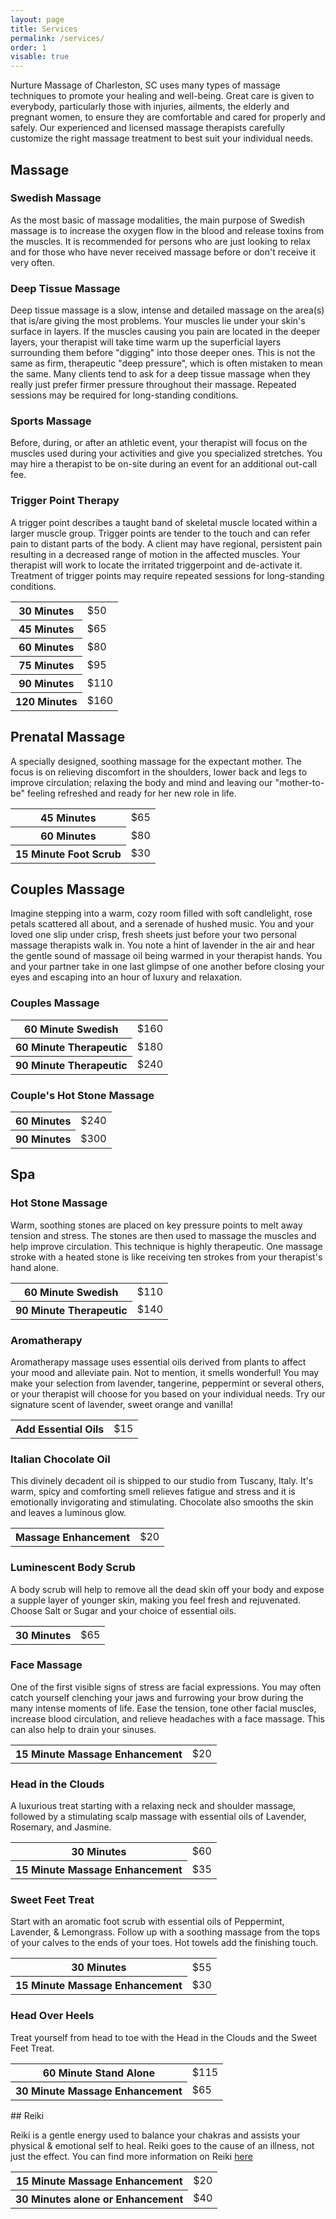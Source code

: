 ```yaml
---
layout: page
title: Services 
permalink: /services/
order: 1
visable: true
---
```


Nurture Massage of Charleston, SC uses many types of massage techniques to promote your healing and well-being. Great care is given to everybody, particularly those with injuries, ailments, the elderly and pregnant women, to ensure they are comfortable and cared for properly and safely. Our experienced and licensed massage therapists carefully customize the right massage treatment to best suit your individual needs. 


## Massage

### Swedish Massage

As the most basic of massage modalities, the main purpose of Swedish massage is to increase the oxygen flow in the blood and release toxins from the muscles. It is recommended for persons who are just looking to relax and for those who have never received massage before or don't receive it very often. 

### Deep Tissue Massage

Deep tissue massage is a slow, intense and detailed massage on the area(s) that is/are giving the most problems. Your muscles lie under your skin's surface in layers. If the muscles causing you pain are located in the deeper layers, your therapist will take time warm up the superficial layers surrounding them before "digging" into those deeper ones. This is not the same as firm, therapeutic "deep pressure", which is often mistaken to mean the same. Many clients tend to ask for a deep tissue massage when they really just prefer firmer pressure throughout their massage. Repeated sessions may be required for long-standing conditions. 

### Sports Massage

Before, during, or after an athletic event, your therapist will focus on the muscles used during your activities and give you specialized stretches. You may hire a therapist to be on-site during an event for an additional out-call fee. 

### Trigger Point Therapy

A trigger point describes a taught band of skeletal muscle located within a larger muscle group. Trigger points are tender to the touch and can refer pain to distant parts of the body. A client may have regional, persistent pain resulting in a decreased range of motion in the affected muscles. Your therapist will work to locate the irritated triggerpoint and de-activate it. Treatment of trigger points may require repeated sessions for long-standing conditions. 

<table>
  <tr><th>30 Minutes</th><td>$50</td></tr>
  <tr><th>45 Minutes</th><td>$65</td></tr>
  <tr><th>60 Minutes</th><td>$80</td></tr>
  <tr><th>75 Minutes</th><td>$95</td></tr>
  <tr><th>90 Minutes</th><td>$110</td></tr>
  <tr><th>120 Minutes</th><td>$160</td></tr>
</table>

## Prenatal Massage

A specially designed, soothing massage for the expectant mother. The focus is on relieving discomfort in the shoulders, lower back and legs to improve circulation; relaxing the body and mind and leaving our "mother-to-be" feeling refreshed and ready for her new role in life. 
<table>
  <tr><th>45 Minutes</th><td>$65</td></tr>
  <tr><th>60 Minutes</th><td>$80</td></tr>
  <tr><th>15 Minute Foot Scrub</th><td>$30</td></tr>
</table>

## Couples Massage

Imagine stepping into a warm, cozy room filled with soft candlelight, rose petals scattered all about, and a serenade of hushed music. You and your loved one slip under crisp, fresh sheets just before your two personal massage therapists walk in. You note a hint of lavender in the air and hear the gentle sound of massage oil being warmed in your therapist hands. You and your partner take in one last glimpse of one another before closing your eyes and escaping into an hour of luxury and relaxation. 

### Couples Massage

<table>
  <tr><th>60 Minute Swedish</th><td>$160</td></tr>
  <tr><th>60 Minute Therapeutic</th><td>$180</td></tr>
  <tr><th>90 Minute Therapeutic</th><td>$240</td></tr>
</table>

### Couple's Hot Stone Massage

<table>
  <tr><th>60 Minutes</th><td>$240</td></tr>
  <tr><th>90 Minutes</th><td>$300</td></tr>
</table>

## Spa

### Hot Stone Massage

Warm, soothing stones are placed on key pressure points to melt away tension and stress. The stones are then used to massage the muscles and help improve circulation. This technique is highly therapeutic. One massage stroke with a heated stone is like receiving ten strokes from your therapist's hand alone. 
<table>
  <tr><th>60 Minute Swedish</th><td>$110</td></tr>
  <tr><th>90 Minute Therapeutic</th><td>$140</td></tr> 
</table>

### Aromatherapy

Aromatherapy massage uses essential oils derived from plants to affect your mood and alleviate pain. Not to mention, it smells wonderful! You may make your selection from lavender, tangerine, peppermint or several others, or your therapist will choose for you based on your individual needs. Try our signature scent of lavender, sweet orange and vanilla! 

<table>
  <tr><th>Add Essential Oils</th><td>$15</td></tr> 
</table>

### Italian Chocolate Oil

This divinely decadent oil is shipped to our studio from Tuscany, Italy. It's warm, spicy and comforting smell relieves fatigue and stress and it is emotionally invigorating and stimulating. Chocolate also smooths the skin and leaves a luminous glow. 

<table>
  <tr><th>Massage Enhancement</th><td>$20 </td></tr>
</table>

### Luminescent Body Scrub

A body scrub will help to remove all the dead skin off your body and expose a supple layer of younger skin, making you feel fresh and rejuvenated. Choose Salt or Sugar and your choice of essential oils. 

<table>
  <tr><th>30 Minutes</th><td>$65</td></tr> 
</table>

### Face Massage 

One of the first visible signs of stress are facial expressions. You may often catch yourself clenching your jaws and furrowing your brow during the many intense moments of life. Ease the tension, tone other facial muscles, increase blood circulation, and relieve headaches with a face massage. This can also help to drain your sinuses.

<table>
  <tr><th>15 Minute Massage Enhancement</th><td>$20 </td></tr>
</table>


### Head in the Clouds 

A luxurious treat starting with a relaxing neck and shoulder massage, followed by a stimulating scalp massage with essential oils of Lavender, Rosemary, and Jasmine.

<table>
  <tr><th>30 Minutes</th><td>$60</td></tr>
  <tr><th>15 Minute Massage Enhancement</th><td>$35</td></tr>
</table>

### Sweet Feet Treat 

Start with an aromatic foot scrub with essential oils of Peppermint, Lavender, & Lemongrass. Follow up with a soothing massage from the tops of your calves to the ends of your toes. Hot towels add the finishing touch.
<table>
  <tr><th>30 Minutes</th><td>$55</td></tr>
  <tr><th>15 Minute Massage Enhancement</th><td>$30</td></tr>
</table>

### Head Over Heels

Treat yourself from head to toe with the Head in the Clouds and the Sweet Feet Treat.

<table>
  <tr><th>60 Minute Stand Alone</th><td>$115</td></tr> 
  <tr><th>30 Minute Massage Enhancement</th><td>$65</td></tr> 
</table>
## Reiki

Reiki is a gentle energy used to balance your chakras and assists your physical & emotional self to heal. Reiki goes to the cause of an illness, not just the effect. You can find more information on Reiki [here](http://www.reiki.org/faq/whatisreiki.html)

<table>
  <tr><th>15 Minute Massage Enhancement</th><td>$20</td></tr> 
  <tr><th>30 Minutes alone or Enhancement</th><td>$40</td></tr>
<table>
